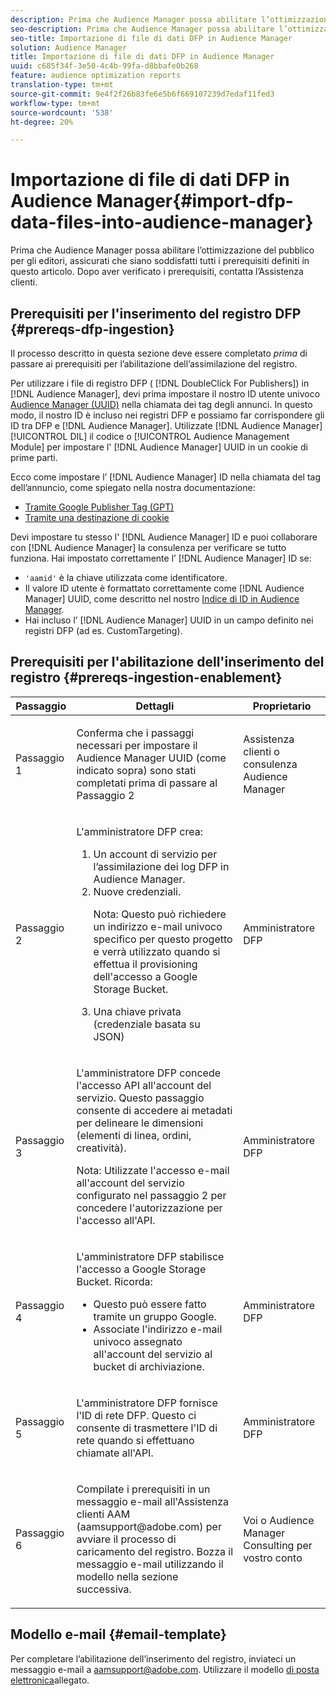 ```yaml
---
description: Prima che Audience Manager possa abilitare l’ottimizzazione del pubblico per gli editori, assicurati che siano soddisfatti tutti i prerequisiti definiti in questo articolo. Dopo aver verificato i prerequisiti, contatta l’Assistenza clienti.
seo-description: Prima che Audience Manager possa abilitare l’ottimizzazione del pubblico per gli editori, assicurati che siano soddisfatti tutti i prerequisiti definiti in questo articolo. Dopo aver verificato i prerequisiti, contatta l’Assistenza clienti.
seo-title: Importazione di file di dati DFP in Audience Manager
solution: Audience Manager
title: Importazione di file di dati DFP in Audience Manager
uuid: c685f34f-3e50-4c4b-99fa-d8bbafe0b268
feature: audience optimization reports
translation-type: tm+mt
source-git-commit: 9e4f2f26b83fe6e5b6f669107239d7edaf11fed3
workflow-type: tm+mt
source-wordcount: '538'
ht-degree: 20%

---
```



# Importazione di file di dati DFP in Audience Manager{#import-dfp-data-files-into-audience-manager}

Prima che Audience Manager possa abilitare l’ottimizzazione del pubblico per gli editori, assicurati che siano soddisfatti tutti i prerequisiti definiti in questo articolo. Dopo aver verificato i prerequisiti, contatta l’Assistenza clienti.

## Prerequisiti per l&#39;inserimento del registro DFP {#prereqs-dfp-ingestion}

Il processo descritto in questa sezione deve essere completato *prima* di passare ai prerequisiti per l’abilitazione dell’assimilazione del registro.

Per utilizzare i file di registro DFP ( [!DNL DoubleClick For Publishers]) in [!DNL Audience Manager], devi prima impostare il nostro ID utente univoco [Audience Manager (UUID)](../../../reference/ids-in-aam.md) nella chiamata dei tag degli annunci. In questo modo, il nostro ID è incluso nei registri DFP e possiamo far corrispondere gli ID tra DFP e [!DNL Audience Manager]. Utilizzate [!DNL Audience Manager][!UICONTROL DIL] il codice o [!UICONTROL Audience Management Module] per impostare l&#39; [!DNL Audience Manager] UUID in un cookie di prime parti.

Ecco come impostare l’ [!DNL Audience Manager] ID nella chiamata del tag dell’annuncio, come spiegato nella nostra documentazione:

* [Tramite Google Publisher Tag (GPT)](../../../integration/gpt-aam-destination/gpt-aam-modify-api.md)
* [Tramite una destinazione di cookie](../../../integration/gpt-aam-destination/gpt-aam-create-destination.md)

Devi impostare tu stesso l&#39; [!DNL Audience Manager] ID e puoi collaborare con [!DNL Audience Manager] la consulenza per verificare se tutto funziona. Hai impostato correttamente l’ [!DNL Audience Manager] ID se:

* `'aamid'` è la chiave utilizzata come identificatore.
* Il valore ID utente è formattato correttamente come [!DNL Audience Manager] UUID, come descritto nel nostro [Indice di ID in  Audience Manager](../../../reference/ids-in-aam.md).
* Hai incluso l’ [!DNL Audience Manager] UUID in un campo definito nei registri DFP (ad es. CustomTargeting).

## Prerequisiti per l&#39;abilitazione dell&#39;inserimento del registro {#prereqs-ingestion-enablement}

<table id="table_C980A9F9B0FB4157B4908A64768B1571"> 
 <thead> 
  <tr> 
   <th colname="col1" class="entry"> Passaggio </th> 
   <th colname="col2" class="entry"> Dettagli </th> 
   <th colname="col3" class="entry"> Proprietario </th> 
  </tr> 
 </thead>
 <tbody> 
  <tr> 
   <td colname="col1"> <p>Passaggio 1 </p> </td> 
   <td colname="col2"> <p>Conferma che i passaggi necessari per impostare il <span class="keyword"> Audience Manager</span> UUID (come indicato sopra) sono stati completati prima di passare al Passaggio 2 </p> </td> 
   <td colname="col3"> <p><span class="keyword">  Assistenza clienti o consulenza Audience Manager</span> </p> </td> 
  </tr> 
  <tr> 
   <td colname="col1"> <p>Passaggio 2 </p> </td> 
   <td colname="col2"> <p>L'amministratore DFP crea: </p> <p> 
     <ol id="ol_FCFA9B11CFF948A488DF9CB298FC04C4"> 
      <li id="li_BC946EDCC3324578AEB64EDDA55B5ACA">Un account di servizio per l’assimilazione dei log DFP in <span class="keyword"> Audience Manager</span>. </li> 
      <li id="li_6B2FC7D73A3246419E55C004E17ACA25">Nuove credenziali. <p>Nota:  Questo può richiedere un indirizzo e-mail univoco specifico per questo progetto e verrà utilizzato quando si effettua il provisioning dell'accesso a Google Storage Bucket. </p> </li> 
      <li id="li_95444B9FD1B34659A9634814B262A681">Una chiave privata (credenziale basata su JSON) </li> 
     </ol> </p> </td> 
   <td colname="col3"> <p>Amministratore DFP </p> </td> 
  </tr> 
  <tr> 
   <td colname="col1"> <p>Passaggio 3 </p> </td> 
   <td colname="col2"> <p>L'amministratore DFP concede l'accesso API all'account del servizio. Questo passaggio consente di accedere ai metadati per delineare le dimensioni (elementi di linea, ordini, creatività). <p>Nota:  Utilizzate l'accesso e-mail all'account del servizio configurato nel passaggio 2 per concedere l'autorizzazione per l'accesso all'API. </p> </p> </td> 
   <td colname="col3"> <p>Amministratore DFP </p> </td> 
  </tr> 
  <tr> 
   <td colname="col1"> <p>Passaggio 4 </p> </td> 
   <td colname="col2"> <p>L'amministratore DFP stabilisce l'accesso a Google Storage Bucket. Ricorda: </p> <p> 
     <ul id="ul_3E8DCC73454243D998BD9024D0966A4E"> 
      <li id="li_3691DBD28006412288458175F75873C6">Questo può essere fatto tramite un gruppo Google. </li> 
      <li id="li_4774806B263245CEAAAB89BD2AA7F23F">Associate l'indirizzo e-mail univoco assegnato all'account del servizio al bucket di archiviazione. </li> 
     </ul> </p> </td> 
   <td colname="col3"> <p>Amministratore DFP </p> </td> 
  </tr> 
  <tr> 
   <td colname="col1"> <p>Passaggio 5 </p> </td> 
   <td colname="col2"> <p>L'amministratore DFP fornisce l'ID di rete DFP. Questo ci consente di trasmettere l'ID di rete quando si effettuano chiamate all'API. </p> </td> 
   <td colname="col3"> <p>Amministratore DFP </p> </td> 
  </tr> 
  <tr> 
   <td colname="col1"> <p>Passaggio 6 </p> </td> 
   <td colname="col2"> <p>Compilate i prerequisiti in un messaggio e-mail all'Assistenza clienti AAM (aamsupport@adobe.com) per avviare il processo di caricamento del registro. Bozza il messaggio e-mail utilizzando il modello nella sezione successiva. </p> </td> 
   <td colname="col3"> <p>Voi o <span class="keyword"> Audience Manager</span> Consulting per vostro conto </p> </td> 
  </tr> 
 </tbody> 
</table>

## Modello e-mail {#email-template}

Per completare l’abilitazione dell’inserimento del registro, inviateci un messaggio e-mail a aamsupport@adobe.com. Utilizzare il modello [di posta elettronica](assets/enable_dfp_ingestion.txt)allegato.
